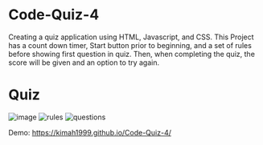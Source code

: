 # Code-Quiz-4

Creating a quiz application using HTML, Javascript, and CSS. This Project has a count down timer, Start button prior to beginning, and a set of rules before showing first question in quiz. Then, when completing the quiz, the score will be given and an option to try again.

# Quiz 
![image](https://user-images.githubusercontent.com/87666809/141597974-8212f9fa-48a3-48ae-8d8c-4b580c2ace03.png)
![rules](https://user-images.githubusercontent.com/87666809/141598101-07437cda-e1d4-4169-bd99-3b4c29a0275d.png)
![questions](https://user-images.githubusercontent.com/87666809/141598127-fcb849b1-4943-49fc-a561-69e515a2a8fe.png)



Demo: https://kimah1999.github.io/Code-Quiz-4/
